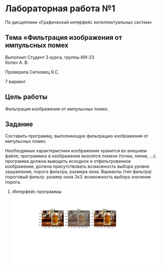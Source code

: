 # Лабораторная работа №1
 По дисциплине «Графический интерфейс интеллектуальных систем»

## Тема «Фильтрация изображения от импульсных помех

Выполнил
Студент 3 курса, группы ИИ-23  
Копач А. В.

Проверила
Ситковец Я.С.

7 вариант

## Цель работы

Фильтрация изображения от импульсных помех.

## Задание

Составить программу, выполняющую фильтрацию изображения от импульсных помех.

Необходимые характеристики
изображение хранится во внешнем файле;
программно в изображение вносятся помехи (точки, линии, ...);
программа должна выводить исходное и отфильтрованное изображения, должна присутствовать возможность выбора уровня зашумления, порога фильтра, размера окна.
Варианты (тип фильтра)
пороговый фильтр. размер окна 3х3. возможность выбора значения порога.


1. Интерфейс программы
![Интерфейс программы](11.png)


